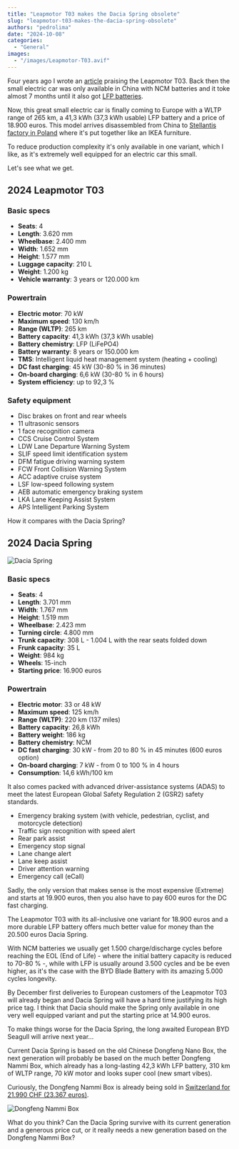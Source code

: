 ```yaml
---
title: "Leapmotor T03 makes the Dacia Spring obsolete"
slug: "leapmotor-t03-makes-the-dacia-spring-obsolete"
authors: "pedrolima"
date: "2024-10-08"
categories:
  - "General"
images:
  - "/images/Leapmotor-T03.avif"
---
```


Four years ago I wrote an [article](/2020/08/03/leapmotor-t03-great-small-electric-car) praising the Leapmotor T03. Back then the small electric car was only available in China with NCM batteries and it toke almost 7 months until it also got [LFP batteries](/2021/05/14/leapmotor-t03-gets-cheaper-with-lfp-battery).

Now, this great small electric car is finally coming to Europe with a WLTP range of 265 km, a 41,3 kWh (37,3 kWh usable) LFP battery and a price of 18.900 euros. This model arrives disassembled from China to [Stellantis factory in Poland](/2024/03/22/leapmotor-t03-to-begin-production-at-stellantis-plant-in-poland) where it's put together like an IKEA furniture.

To reduce production complexity it's only available in one variant, which I like, as it's extremely well equipped for an electric car this small.

Let's see what we get.

## 2024 Leapmotor T03

### Basic specs

- **Seats**: 4
- **Length**: 3.620 mm
- **Wheelbase**: 2.400 mm
- **Width**: 1.652 mm
- **Height**: 1.577 mm
- **Luggage capacity**: 210 L
- **Weight**: 1.200 kg
- **Vehicle warranty**: 3 years or 120.000 km

### Powertrain

- **Electric motor**: 70 kW
- **Maximum speed**: 130 km/h
- **Range (WLTP)**: 265 km
- **Battery capacity**: 41,3 kWh (37,3 kWh usable)
- **Battery chemistry**: LFP (LiFePO4)
- **Battery warranty**: 8 years or 150.000 km
- **TMS**: Intelligent liquid heat management system (heating + cooling)
- **DC fast charging**: 45 kW (30-80 % in 36 minutes)
- **On-board charging**: 6,6 kW (30-80 % in 6 hours)
- **System efficiency**: up to 92,3 %

### Safety equipment

- Disc brakes on front and rear wheels
- 11 ultrasonic sensors
- 1 face recognition camera
- CCS Cruise Control System
- LDW Lane Departure Warning System
- SLIF speed limit identification system
- DFM fatigue driving warning system
- FCW Front Collision Warning System
- ACC adaptive cruise system
- LSF low-speed following system
- AEB automatic emergency braking system
- LKA Lane Keeping Assist System
- APS Intelligent Parking System


How it compares with the Dacia Spring?

## 2024 Dacia Spring

![Dacia Spring](/albuns/2024-dacia-spring/New_Dacia_SPRING_34.avif "2024 Dacia Spring")

### Basic specs

- **Seats**: 4
- **Length**: 3.701 mm
- **Width**: 1.767 mm
- **Height**: 1.519 mm
- **Wheelbase**: 2.423 mm
- **Turning circle**: 4.800 mm
- **Trunk capacity**: 308 L - 1.004 L with the rear seats folded down
- **Frunk capacity**: 35 L
- **Weight**: 984 kg
- **Wheels**: 15-inch
- **Starting price**: 16.900 euros

### Powertrain

- **Electric motor**: 33 or 48 kW
- **Maximum speed**: 125 km/h
- **Range (WLTP)**: 220 km (137 miles)
- **Battery capacity**: 26,8 kWh
- **Battery weight**: 186 kg
- **Battery chemistry**: NCM
- **DC fast charging**: 30 kW - from 20 to 80 % in 45 minutes (600 euros option)
- **On-board charging**: 7 kW - from 0 to 100 % in 4 hours
- **Consumption**: 14,6 kWh/100 km

It also comes packed with advanced driver-assistance systems (ADAS) to meet the latest European Global Safety Regulation 2 (GSR2) safety standards.

- Emergency braking system (with vehicle, pedestrian, cyclist, and motorcycle detection)
- Traffic sign recognition with speed alert
- Rear park assist
- Emergency stop signal
- Lane change alert
- Lane keep assist
- Driver attention warning
- Emergency call (eCall)

Sadly, the only version that makes sense is the most expensive (Extreme) and starts at 19.900 euros, then you also have to pay 600 euros for the DC fast charging.

The Leapmotor T03 with its all-inclusive one variant for 18.900 euros and a more durable LFP battery offers much better value for money than the 20.500 euros Dacia Spring.

With NCM batteries we usually get 1.500 charge/discharge cycles before reaching the EOL (End of Life) - where the initial battery capacity is reduced to 70-80 % -, while with LFP is usually around 3.500 cycles and be be even higher, as it's the case with the BYD Blade Battery with its amazing 5.000 cycles longevity.

By December first deliveries to European customers of the Leapmotor T03 will already began and Dacia Spring will have a hard time justifying its high price tag. I think that Dacia should make the Spring only available in one very well equipped variant and put the starting price at 14.900 euros.

To make things worse for the Dacia Spring, the long awaited European BYD Seagull will arrive next year...

Current Dacia Spring is based on the old Chinese Dongfeng Nano Box, the next generation will probably be based on the much better Dongfeng Nammi Box, which already has a long-lasting 42,3 kWh LFP battery, 310 km of WLTP range, 70 kW motor and looks super cool (new smart vibes). 

Curiously, the Dongfeng Nammi Box is already being sold in [Switzerland for 21.990 CHF (23.367 euros)](https://www.dongfeng-nammi-box.ch/en).

![Dongfeng Nammi Box](/images/DongFeng-Nammi-01-BEV.avif "Dongfeng Nammi Box")

What do you think? Can the Dacia Spring survive with its current generation and a generous price cut, or it really needs a new generation based on the Dongfeng Nammi Box?